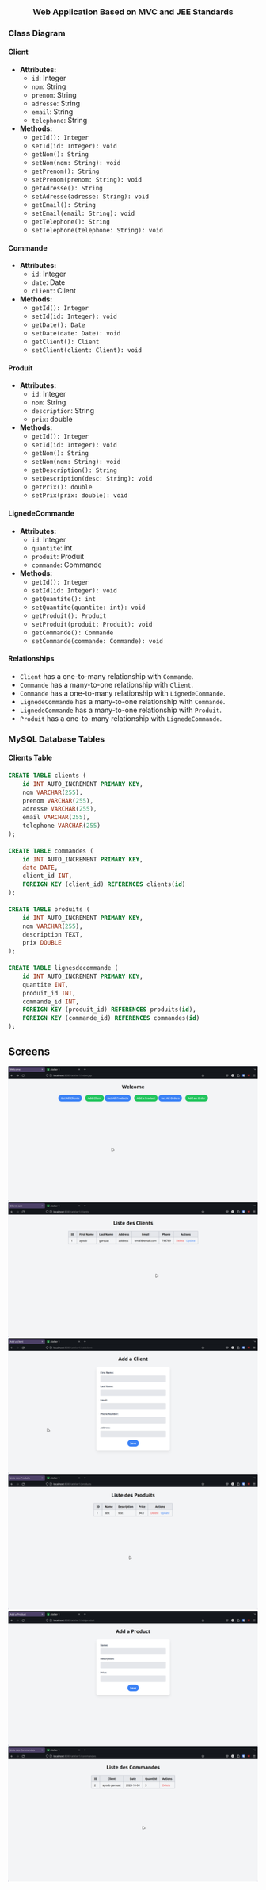 <div align="center" style="margin-top: 20px; margin-bottom: 20px;">
  <h3>Web Application Based on MVC and JEE Standards</h3>

</div>

### Class Diagram

#### Client

- **Attributes:**
  - `id`: Integer
  - `nom`: String
  - `prenom`: String
  - `adresse`: String
  - `email`: String
  - `telephone`: String
- **Methods:**
  - `getId(): Integer`
  - `setId(id: Integer): void`
  - `getNom(): String`
  - `setNom(nom: String): void`
  - `getPrenom(): String`
  - `setPrenom(prenom: String): void`
  - `getAdresse(): String`
  - `setAdresse(adresse: String): void`
  - `getEmail(): String`
  - `setEmail(email: String): void`
  - `getTelephone(): String`
  - `setTelephone(telephone: String): void`

#### Commande

- **Attributes:**
  - `id`: Integer
  - `date`: Date
  - `client`: Client
- **Methods:**
  - `getId(): Integer`
  - `setId(id: Integer): void`
  - `getDate(): Date`
  - `setDate(date: Date): void`
  - `getClient(): Client`
  - `setClient(client: Client): void`

#### Produit

- **Attributes:**
  - `id`: Integer
  - `nom`: String
  - `description`: String
  - `prix`: double
- **Methods:**
  - `getId(): Integer`
  - `setId(id: Integer): void`
  - `getNom(): String`
  - `setNom(nom: String): void`
  - `getDescription(): String`
  - `setDescription(desc: String): void`
  - `getPrix(): double`
  - `setPrix(prix: double): void`

#### LignedeCommande

- **Attributes:**
  - `id`: Integer
  - `quantite`: int
  - `produit`: Produit
  - `commande`: Commande
- **Methods:**
  - `getId(): Integer`
  - `setId(id: Integer): void`
  - `getQuantite(): int`
  - `setQuantite(quantite: int): void`
  - `getProduit(): Produit`
  - `setProduit(produit: Produit): void`
  - `getCommande(): Commande`
  - `setCommande(commande: Commande): void`

#### Relationships

- `Client` has a one-to-many relationship with `Commande`.
- `Commande` has a many-to-one relationship with `Client`.
- `Commande` has a one-to-many relationship with `LignedeCommande`.
- `LignedeCommande` has a many-to-one relationship with `Commande`.
- `LignedeCommande` has a many-to-one relationship with `Produit`.
- `Produit` has a one-to-many relationship with `LignedeCommande`.

### MySQL Database Tables

#### Clients Table

```sql
CREATE TABLE clients (
    id INT AUTO_INCREMENT PRIMARY KEY,
    nom VARCHAR(255),
    prenom VARCHAR(255),
    adresse VARCHAR(255),
    email VARCHAR(255),
    telephone VARCHAR(255)
);

CREATE TABLE commandes (
    id INT AUTO_INCREMENT PRIMARY KEY,
    date DATE,
    client_id INT,
    FOREIGN KEY (client_id) REFERENCES clients(id)
);

CREATE TABLE produits (
    id INT AUTO_INCREMENT PRIMARY KEY,
    nom VARCHAR(255),
    description TEXT,
    prix DOUBLE
);

CREATE TABLE lignesdecommande (
    id INT AUTO_INCREMENT PRIMARY KEY,
    quantite INT,
    produit_id INT,
    commande_id INT,
    FOREIGN KEY (produit_id) REFERENCES produits(id),
    FOREIGN KEY (commande_id) REFERENCES commandes(id)
);
```

## Screens

![Screenshot 1](screens/1.png)
![Screenshot 2](screens/2.png)
![Screenshot 3](screens/3.png)
![Screenshot 4](screens/4.png)
![Screenshot 5](screens/5.png)
![Screenshot 6](screens/6.png)
